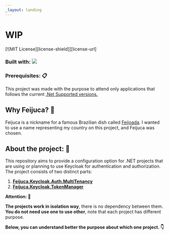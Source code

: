 ```yaml
---
_layout: landing
---
```


# WIP

[![MIT License][license-shield]][license-url]

### Built with: <img src="https://img.shields.io/badge/dotnet8-blue" />

### Prerequisites: 📋
This project was made with the purpose to attend only applications that follows the current [.Net Supported versions.](https://dotnet.microsoft.com/en-us/download/dotnet) 

## Why Feijuca? 🫘
Feijuca is a nickname for a famous Brazilian dish called [Feijoada](https://theculturetrip.com/south-america/brazil/articles/a-brief-introduction-to-feijoada-brazils-national-dish). I wanted to use a name representing my country on this project, and Feijuca was chosen.

## **About the project: 🧾**
This repository aims to provide a configuration option for .NET projects that are using or planning to use Keycloak for authentication and authorization. The project consists of two distinct parts:
1. [**Feijuca.Keycloak.Auth.MultiTenancy**](docs/FeijucaKeycloakAuthMultiTenancy.html)
2. [**Feijuca.Keycloak.TokenManager**](docs/FeijucaKeycloakTokenManager.html)


**Attention: 🫵**

 **The projects work in isolation way**, there is no dependency between them. **You do not need use one to use other**, note that each project has different purpose. 
 
 **Below, you can understand better the purpose about which one project. 👇**
